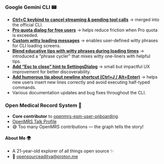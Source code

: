 ###  Google Gemini CLI 📟

* [**Ctrl+C keybind to cancel streaming & pending tool calls**](https://github.com/google-gemini/gemini-cli/pull/5838) → merged into the official CLI.
* [**Pro quota dialog for free users**](https://github.com/google-gemini/gemini-cli/pull/7094) → helps reduce friction when Pro quota is exceeded.
* [**Custom witty loading messages**](https://github.com/google-gemini/gemini-cli/pull/7641) → enables user-defined witty phrases for CLI loading screens.
* [**Blend educative tips with witty phrases during loading times**](https://github.com/google-gemini/gemini-cli/pull/10569) → introduced a “phrase cycler” that mixes witty one-liners with helpful tips.
* [**Add “Esc to close” hint to SettingsDialog**](https://github.com/google-gemini/gemini-cli/pull/11289) → small but impactful UX improvement for better discoverability.
* [**Add humorous tip about newline shortcut (Ctrl+J / Alt+Enter)**](https://github.com/google-gemini/gemini-cli/pull/5666) → helps new users insert new lines correctly and avoid executing half-typed commands.
* Various documentation updates and bug fixes throughout the CLI.

### Open Medical Record System  🏥 

* **Core contributor** to [openmrs-esm-user-onboarding](https://github.com/openmrs/openmrs-esm-user-onboarding).
* [OpenMRS Talk Profile](https://talk.openmrs.org/u/backloguy/summary)
* 😅 Too many OpenMRS contributions — the graph tells the story!


#### About Me 🌍 
* A 21-year-old explorer of all things open source ✨
* 📧 [opensourceaditya@proton.me](mailto:opensourceaditya@proton.me)


